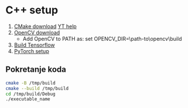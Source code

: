 # C++ setup

1. [CMake download](https://cmake.org/download/)
   [YT help](https://www.youtube.com/watch?v=A735Y4kMIPM)
2. [OpenCV download](https://opencv.org/releases/)
   - Add OpenCV to PATH as:
     set OPENCV_DIR=\path-to\opencv\build
3. [Build Tensorflow](https://www.tensorflow.org/lite/guide/build_cmake)
4. [PyTorch setup](https://pytorch.org/tutorials/advanced/cpp_export.html)

## Pokretanje koda

```bash
cmake -B /tmp/build
cmake --build /tmp/build
cd /tmp/build/Debug
./executable_name
```
